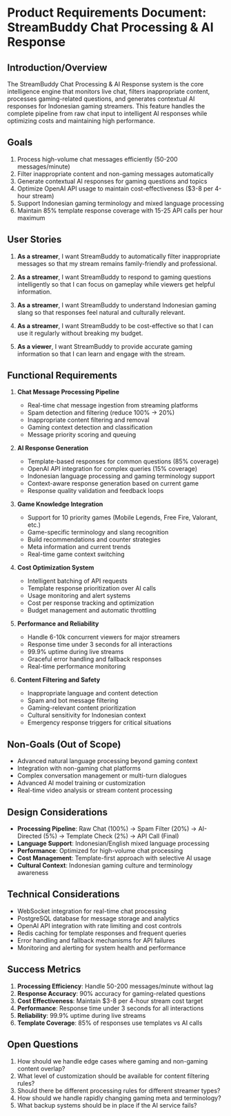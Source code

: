 # Product Requirements Document: StreamBuddy Chat Processing & AI Response

## Introduction/Overview

The StreamBuddy Chat Processing & AI Response system is the core intelligence engine that monitors live chat, filters inappropriate content, processes gaming-related questions, and generates contextual AI responses for Indonesian gaming streamers. This feature handles the complete pipeline from raw chat input to intelligent AI responses while optimizing costs and maintaining high performance.

## Goals

1. Process high-volume chat messages efficiently (50-200 messages/minute)
2. Filter inappropriate content and non-gaming messages automatically
3. Generate contextual AI responses for gaming questions and topics
4. Optimize OpenAI API usage to maintain cost-effectiveness ($3-8 per 4-hour stream)
5. Support Indonesian gaming terminology and mixed language processing
6. Maintain 85% template response coverage with 15-25 API calls per hour maximum

## User Stories

1. **As a streamer**, I want StreamBuddy to automatically filter inappropriate messages so that my stream remains family-friendly and professional.

2. **As a streamer**, I want StreamBuddy to respond to gaming questions intelligently so that I can focus on gameplay while viewers get helpful information.

3. **As a streamer**, I want StreamBuddy to understand Indonesian gaming slang so that responses feel natural and culturally relevant.

4. **As a streamer**, I want StreamBuddy to be cost-effective so that I can use it regularly without breaking my budget.

5. **As a viewer**, I want StreamBuddy to provide accurate gaming information so that I can learn and engage with the stream.

## Functional Requirements

1. **Chat Message Processing Pipeline**

   - Real-time chat message ingestion from streaming platforms
   - Spam detection and filtering (reduce 100% → 20%)
   - Inappropriate content filtering and removal
   - Gaming context detection and classification
   - Message priority scoring and queuing

2. **AI Response Generation**

   - Template-based responses for common questions (85% coverage)
   - OpenAI API integration for complex queries (15% coverage)
   - Indonesian language processing and gaming terminology support
   - Context-aware response generation based on current game
   - Response quality validation and feedback loops

3. **Game Knowledge Integration**

   - Support for 10 priority games (Mobile Legends, Free Fire, Valorant, etc.)
   - Game-specific terminology and slang recognition
   - Build recommendations and counter strategies
   - Meta information and current trends
   - Real-time game context switching

4. **Cost Optimization System**

   - Intelligent batching of API requests
   - Template response prioritization over AI calls
   - Usage monitoring and alert systems
   - Cost per response tracking and optimization
   - Budget management and automatic throttling

5. **Performance and Reliability**

   - Handle 6-10k concurrent viewers for major streamers
   - Response time under 3 seconds for all interactions
   - 99.9% uptime during live streams
   - Graceful error handling and fallback responses
   - Real-time performance monitoring

6. **Content Filtering and Safety**
   - Inappropriate language and content detection
   - Spam and bot message filtering
   - Gaming-relevant content prioritization
   - Cultural sensitivity for Indonesian context
   - Emergency response triggers for critical situations

## Non-Goals (Out of Scope)

- Advanced natural language processing beyond gaming context
- Integration with non-gaming chat platforms
- Complex conversation management or multi-turn dialogues
- Advanced AI model training or customization
- Real-time video analysis or stream content processing

## Design Considerations

- **Processing Pipeline**: Raw Chat (100%) → Spam Filter (20%) → AI-Directed (5%) → Template Check (2%) → API Call (Final)
- **Language Support**: Indonesian/English mixed language processing
- **Performance**: Optimized for high-volume chat processing
- **Cost Management**: Template-first approach with selective AI usage
- **Cultural Context**: Indonesian gaming culture and terminology awareness

## Technical Considerations

- WebSocket integration for real-time chat processing
- PostgreSQL database for message storage and analytics
- OpenAI API integration with rate limiting and cost controls
- Redis caching for template responses and frequent queries
- Error handling and fallback mechanisms for API failures
- Monitoring and alerting for system health and performance

## Success Metrics

1. **Processing Efficiency**: Handle 50-200 messages/minute without lag
2. **Response Accuracy**: 90% accuracy for gaming-related questions
3. **Cost Effectiveness**: Maintain $3-8 per 4-hour stream cost target
4. **Performance**: Response time under 3 seconds for all interactions
5. **Reliability**: 99.9% uptime during live streams
6. **Template Coverage**: 85% of responses use templates vs AI calls

## Open Questions

1. How should we handle edge cases where gaming and non-gaming content overlap?
2. What level of customization should be available for content filtering rules?
3. Should there be different processing rules for different streamer types?
4. How should we handle rapidly changing gaming meta and terminology?
5. What backup systems should be in place if the AI service fails?
